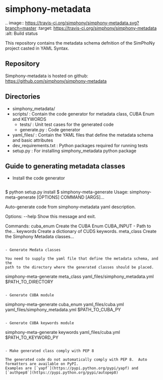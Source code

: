 # simphony-metadata
.. image:: https://travis-ci.org/simphony/simphony-metadata.svg?branch=master
   :target: https://travis-ci.org/simphony/simphony-metadata
   :alt: Build status

This repository contains the metadata schema defnition of the SimPhoNy project  casted in YAML Syntax.


Repository
----------

Simphony-metadata is hosted on github: https://github.com/simphony/simphony-metadata


Directories
-----------
 - simphony_metadata/
  - scripts/ : Contain the code generator for metadata class, CUBA Enum and KEYWORDS
    - tests/ : Unit test cases for the generated code
    - generate.py : Code generator
 - yaml_files/ : Contain the YAML files that define the metadata schema and basic attributes
 - dev_requirements.txt : Python packages required for running tests
 - setup.py : For installing simphony_metadata python package

Guide to generating metadata classes
------------------------------------

- Install the code generator

  ```
$ python setup.py install
$ simphony-meta-generate
 Usage: simphony-meta-generate [OPTIONS] COMMAND [ARGS]...

  Auto-generate code from simphony-metadata yaml description.

Options:
  --help  Show this message and exit.

Commands:
  cuba_enum   Create the CUBA Enum CUBA_INPUT - Path to the...
  keywords    Create a dictionary of CUDS keywords.
  meta_class  Create the Simphony Metadata classes...
  ```

- Generate Medata classes

  You need to supply the yaml file that define the metadata schema, and the
  path to the directory where the generated classes should be placed.
  ```
simphony-meta-generate meta_class yaml_files/simphony_metadata.yml $PATH_TO_DIRECTORY
  ```

- Generate CUBA module

  ```
simphony-meta-generate cuba_enum yaml_files/cuba.yml yaml_files/simphony_metadata.yml $PATH_TO_CUBA_PY
  ```

- Generate CUBA keywords module

  ```
simphony-meta-generate keywords yaml_files/cuba.yml $PATH_TO_KEYWORD_PY
  ```

- Make generated class comply with PEP 8
 
  The generated code do not automatically comply with PEP 8.  Auto formatters are available on PyPI.
  Examples are [`yapf`](https://pypi.python.org/pypi/yapf) and [`authpep8`](https://pypi.python.org/pypi/autopep8)
